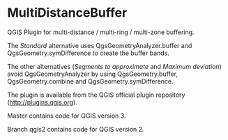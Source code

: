 MultiDistanceBuffer
===================
QGIS Plugin for multi-distance / multi-ring / multi-zone buffering.

The *Standard* alternative uses QgsGeometryAnalyzer.buffer and
QgsGeometry.symDifference to create the buffer bands.

The other alternatives (*Segments to approximate* and *Maximum
deviation*) avoid QgsGeometryAnalyzer by using QgsGeometry.buffer,
QgsGeometry.combine and QgsGeometry.symDifference.

The plugin is available from the QGIS official plugin repository
(http://plugins.qgis.org).

Master contains code for QGIS version 3.

Branch qgis2 contains code for QGIS version 2.
